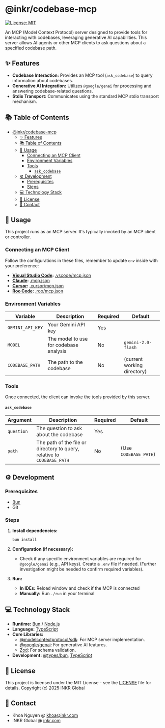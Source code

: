 # @inkr/codebase-mcp

[![License: MIT](https://img.shields.io/badge/License-MIT-yellow.svg)](https://opensource.org/licenses/MIT)

An MCP (Model Context Protocol) server designed to provide tools for interacting with codebases, leveraging generative AI capabilities. This server allows AI agents or other MCP clients to ask questions about a specified codebase path.

## ✨ Features

- **Codebase Interaction:** Provides an MCP tool (`ask_codebase`) to query information about codebases.
- **Generative AI Integration:** Utilizes `@google/genai` for processing and answering codebase-related questions.
- **Stdio Transport:** Communicates using the standard MCP stdio transport mechanism.

## 📚 Table of Contents

- [@inkr/codebase-mcp](#inkrcodebase-mcp)
  - [✨ Features](#-features)
  - [📚 Table of Contents](#-table-of-contents)
  - [🚀 Usage](#-usage)
    - [Connecting an MCP Client](#connecting-an-mcp-client)
    - [Environment Variables](#environment-variables)
    - [Tools](#tools)
      - [`ask_codebase`](#ask_codebase)
  - [⚙️ Development](#️-development)
    - [Prerequisites](#prerequisites)
    - [Steps](#steps)
  - [💻 Technology Stack](#-technology-stack)
  - [📜 License](#-license)
  - [📧 Contact](#-contact)

## 🚀 Usage

This project runs as an MCP server. It's typically invoked by an MCP client or controller.

### Connecting an MCP Client

Follow the configurations in these files, remember to update `env` inside with your preference:

- **[Visual Studio Code](https://code.visualstudio.com):** [.vscode/mcp.json](https://github.com/inkr-global/codebase-mcp/blob/main/.vscode/mcp.json)
- **[Claude](https://claude.ai):** [.mcp.json](https://github.com/inkr-global/codebase-mcp/blob/main/.mcp.json)
- **[Cursor](https://cursor.com):** [.cursor/mcp.json](https://github.com/inkr-global/codebase-mcp/blob/main/.mcp.json)
- **[Roo Code](https://github.com/RooVetGit/Roo-Code):** [.roo/mcp.json](https://github.com/inkr-global/codebase-mcp/blob/main/.mcp.json)

### Environment Variables

| Variable         | Description                            | Required | Default                     |
| ---------------- | -------------------------------------- | -------- | --------------------------- |
| `GEMINI_API_KEY` | Your Gemini API key                    | Yes      |                             |
| `MODEL`          | The model to use for codebase analysis | No       | `gemini-2.0-flash`          |
| `CODEBASE_PATH`  | The path to the codebase               | No       | (current working directory) |

### Tools

Once connected, the client can invoke the tools provided by this server.

#### `ask_codebase`

| Argument   | Description                                                             | Required | Default               |
| ---------- | ----------------------------------------------------------------------- | -------- | --------------------- |
| `question` | The question to ask about the codebase                                  | Yes      |                       |
| `path`     | The path of the file or directory to query, relative to `CODEBASE_PATH` | No       | (Use `CODEBASE_PATH`) |

## ⚙️ Development

### Prerequisites

- [Bun](https://bun.sh/)
- Git

### Steps

1. **Install dependencies:**

   ```bash
   bun install
   ```

2. **Configuration (if necessary):**

   - Check if any specific environment variables are required for `@google/genai` (e.g., API keys). Create a `.env` file if needed. (Further investigation might be needed to confirm required variables).

3. **Run:**
   - **In IDEs:** Reload window and check if the MCP is connected
   - **Manually:** Run `./run` in your terminal

## 💻 Technology Stack

- **Runtime:** [Bun](https://bun.sh/) / [Node.js](https://nodejs.org/)
- **Language:** [TypeScript](https://www.typescriptlang.org/)
- **Core Libraries:**
  - [@modelcontextprotocol/sdk](https://www.npmjs.com/package/@modelcontextprotocol/sdk): For MCP server implementation.
  - [@google/genai](https://www.npmjs.com/package/@google/genai): For generative AI features.
  - [Zod](https://zod.dev/): For schema validation.
- **Development:** [@types/bun](https://www.npmjs.com/package/@types/bun), [TypeScript](https://www.npmjs.com/package/typescript)

## 📜 License

This project is licensed under the MIT License - see the [LICENSE](LICENSE) file for details.
Copyright (c) 2025 INKR Global

## 📧 Contact

- Khoa Nguyen @ [khoa@inkr.com](mailto:khoa@inkr.com)
- INKR Global @ [inkr.com](https://inkr.com)
